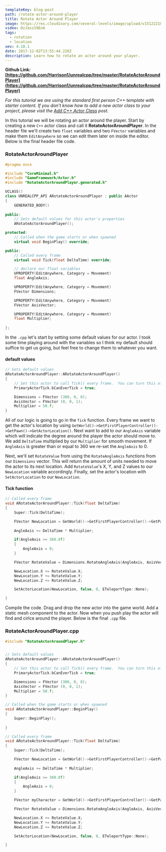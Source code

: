 ```yaml
---
templateKey: blog-post
path: /rotate-actor-around-player
title: Rotate Actor Around Player
image: https://res.cloudinary.com/several-levels/image/upload/v1512221876/rotating-object-around-player_getlvl.jpg
video: DzJasz19EnA
tags:
  - rotation
  - location
uev: 4.18.1
date: 2017-12-02T13:55:44.226Z
description: Learn how to rotate an actor around your player.
---
```

**Github Link: [https://github.com/Harrison1/unrealcpp/tree/master/RotateActorAroundPlayer](https://github.com/Harrison1/unrealcpp/tree/master/RotateActorAroundPlayer)**

*For this tutorial we are using the standard first person C++ template with starter content. If you don't know how to add a new actor class to your project, please visit the [Add C++ Actor Class](/add-actor-class) post.*

In this tutorial we will be rotating an actor around the player. Start by creating a new `C++` actor class and call it **RotateActorAroundPlayer**. In the header file we'll create two `float` variables and two `FVector` variables and make them `EditAnywhere` so we can edit them later on inside the editor. Below is the final header file code.

### RotateActorAroundPlayer
```cpp
#pragma once

#include "CoreMinimal.h"
#include "GameFramework/Actor.h"
#include "RotateActorAroundPlayer.generated.h"

UCLASS()
class UNREALCPP_API ARotateActorAroundPlayer : public AActor
{
	GENERATED_BODY()
	
public:	
	// Sets default values for this actor's properties
	ARotateActorAroundPlayer();

protected:
	// Called when the game starts or when spawned
	virtual void BeginPlay() override;

public:	
	// Called every frame
	virtual void Tick(float DeltaTime) override;

	// declare our float variables
	UPROPERTY(EditAnywhere, Category = Movement)
	float AngleAxis;

	UPROPERTY(EditAnywhere, Category = Movement)
	FVector Dimensions;

	UPROPERTY(EditAnywhere, Category = Movement)
	FVector AxisVector;

	UPROPERTY(EditAnywhere, Category = Movement)
	float Multiplier;
	
};
```

In the `.cpp` let's start by setting some default values for our actor. I took some time playing around with the variables so I think my default should suffice to get us going, but feel free to change them to whatever you want.

#### default values
```cpp
// Sets default values
ARotateActorAroundPlayer::ARotateActorAroundPlayer()
{
 	// Set this actor to call Tick() every frame.  You can turn this off to improve performance if you don't need it.
	PrimaryActorTick.bCanEverTick = true;

	Dimensions = FVector (300, 0, 0);
	AxisVector = FVector (0, 0, 1);
	Multiplier = 50.f;
}
```

All of our logic is going to go in the `Tick` function. Every frame we want to get the actor's location by using `GetWorld()->GetFirstPlayerController()->GetPawn()->GetActorLocation()`. Next want to add to our `AngleAxis` variable which will indicate the degree around the player the actor should move to. We add `DeltaTime` multiplied by our `Multiplier` for smooth movement. If `AngleAxis` is greater than or equal to 360 we re-set the `AngleAxis` to 0.

Next, we'll set `RotateValue` from using the `RotateAngleAxis` functions from our `Dimensions` vector. This will return the amount of units needed to move the actor to its next location. Add `RotateValue`'s X, Y, and Z values to our `NewLocation` variable accordingly. Finally, set the actor's location with `SetActorLocation` to our `NewLocation`.

#### Tick function
```cpp
// Called every frame
void ARotateActorAroundPlayer::Tick(float DeltaTime)
{
	Super::Tick(DeltaTime);

	FVector NewLocation = GetWorld()->GetFirstPlayerController()->GetPawn()->GetActorLocation();
			
	AngleAxis += DeltaTime * Multiplier;

	if(AngleAxis >= 360.0f) 
	{
		AngleAxis = 0;
	}

	FVector RotateValue = Dimensions.RotateAngleAxis(AngleAxis, AxisVector);

	NewLocation.X += RotateValue.X;
	NewLocation.Y += RotateValue.Y;
	NewLocation.Z += RotateValue.Z;

	SetActorLocation(NewLocation, false, 0, ETeleportType::None);

}
```

Compile the code. Drag and drop the new actor into the game world. Add a static mesh component to the actor. Now when you push play the actor will find and cirlce around the player. Below is the final `.cpp` file.

### RotateActorAroundPlayer.cpp
```cpp
#include "RotateActorAroundPlayer.h"


// Sets default values
ARotateActorAroundPlayer::ARotateActorAroundPlayer()
{
 	// Set this actor to call Tick() every frame.  You can turn this off to improve performance if you don't need it.
	PrimaryActorTick.bCanEverTick = true;

	Dimensions = FVector (300, 0, 0);
	AxisVector = FVector (0, 0, 1);
	Multiplier = 50.f;
}

// Called when the game starts or when spawned
void ARotateActorAroundPlayer::BeginPlay()
{
	Super::BeginPlay();
	
}

// Called every frame
void ARotateActorAroundPlayer::Tick(float DeltaTime)
{
	Super::Tick(DeltaTime);

	FVector NewLocation = GetWorld()->GetFirstPlayerController()->GetPawn()->GetActorLocation();
			
	AngleAxis += DeltaTime * Multiplier;

	if(AngleAxis >= 360.0f) 
	{
		AngleAxis = 0;
	}

	FVector myCharacter = GetWorld()->GetFirstPlayerController()->GetPawn()->GetActorLocation();

	FVector RotateValue = Dimensions.RotateAngleAxis(AngleAxis, AxisVector);

	NewLocation.X += RotateValue.X;
	NewLocation.Y += RotateValue.Y;
	NewLocation.Z += RotateValue.Z;

	SetActorLocation(NewLocation, false, 0, ETeleportType::None);

}
```